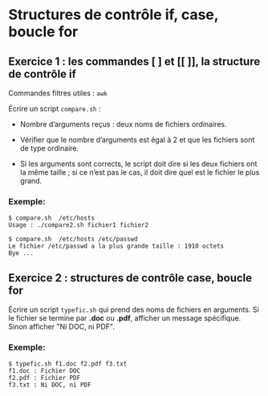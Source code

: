 # Structures de contrôle if, case, boucle for

## Exercice 1 : les commandes [ ] et [[ ]], la structure de contrôle if

Commandes filtres utiles : `awk`

Écrire un script `compare.sh` :

* Nombre d’arguments reçus : deux noms de fichiers ordinaires.

* Vérifier que le nombre d’arguments est égal à 2 et que les fichiers sont de type ordinaire.

* Si les arguments sont corrects, le script doit dire si les deux fichiers ont la même taille ; si ce n’est pas le cas, il doit dire quel est le fichier le plus grand.

### Exemple:

```
$ compare.sh  /etc/hosts  
Usage : ./compare2.sh fichier1 fichier2 
 
$ compare.sh  /etc/hosts /etc/passwd 
Le fichier /etc/passwd a la plus grande taille : 1910 octets 
Bye ...
```

## Exercice 2 : structures de contrôle case, boucle for

Écrire un script `typefic.sh` qui prend des noms de fichiers en arguments. Si le fichier se termine par **.doc** ou **.pdf**, afficher un message spécifique. Sinon afficher "Ni DOC, ni PDF".

### Exemple:

```
$ typefic.sh f1.doc f2.pdf f3.txt  
f1.doc : Fichier DOC 
f2.pdf : Fichier PDF 
f3.txt : Ni DOC, ni PDF
```


